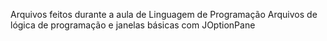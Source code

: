 Arquivos feitos durante a aula de Linguagem de Programação
Arquivos de lógica de programação e janelas básicas com JOptionPane